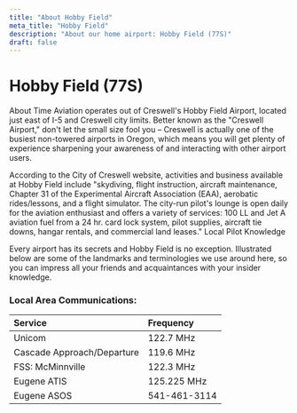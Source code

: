 ```yaml
---
title: "About Hobby Field"
meta_title: "Hobby Field"
description: "About our home airport: Hobby Field (77S)"
draft: false
---
```


# Hobby Field (77S)

About Time Aviation operates out of Creswell's Hobby Field Airport, located just east of I-5 and Creswell city limits. Better known as the "Creswell Airport," don't let the small size fool you – Creswell is actually one of the busiest non-towered airports in Oregon, which means you will get plenty of experience sharpening your awareness of and interacting with other airport users.

According to the City of Creswell website, activities and business available at Hobby Field include "skydiving, flight instruction, aircraft maintenance, Chapter 31 of the Experimental Aircraft Association (EAA), aerobatic rides/lessons, and a flight simulator. The city-run pilot's lounge is open daily for the aviation enthusiast and offers a variety of services: 100 LL and Jet A aviation fuel from a 24 hr. card lock system, pilot supplies, aircraft tie downs, hangar rentals, and commercial land leases."
Local Pilot Knowledge

Every airport has its secrets and Hobby Field is no exception. Illustrated below are some of the landmarks and terminologies we use around here, so you can impress all your friends and acquaintances with your insider knowledge.

### Local Area Communications:

| **Service**                  | **Frequency**      |
|:-----------------------------|:-------------------|
| Unicom                       | 122.7 MHz          |
| Cascade Approach/Departure   | 119.6 MHz          |
| FSS: McMinnville             | 122.3 MHz          |
| Eugene ATIS                  | 125.225 MHz        |
| Eugene ASOS                  | 541-461-3114       |
